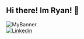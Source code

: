 ## Hi there! Im Ryan! 👋

![MyBanner]()<br />
[![Linkedin](img.shields.io/badge/LinkedIn-0077B5?style=for-the-badge&logo=linkedin&logoColor=white)](www.linkedin.com/in/ryan-brito/)


<!--
**ryanbrito/ryanbrito** is a ✨ _special_ ✨ repository because its `README.md` (this file) appears on your GitHub profile.

Here are some ideas to get you started:

- 🔭 I’m currently working on ...
- 🌱 I’m currently learning ...
- 👯 I’m looking to collaborate on ...
- 🤔 I’m looking for help with ...
- 💬 Ask me about ...
- 📫 How to reach me: ...
- 😄 Pronouns: ...
- ⚡ Fun fact: ...
-->
